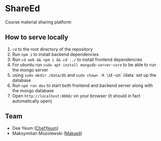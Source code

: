 
# ShareEd
Course material sharing platform 

## How to serve locally
1. `cd` to the root directory of the repository
2. Run `npm i` to install backend dependencies
3. Run `cd web && npm i && cd ../` to install frontend dependencies 
4. For ubuntu run `sudo apt install mongodb-server-core` to be able to run the mongo server
5. using `sudo mkdir /data/db` and `sudo chown -R \`id -un\` /data` set up the database 
6. Run `npm run dev` to start both frontend and backend server along with the mongo database
7. Open `http://localhost:8080/` on your browser (it should in fact automatically open)

## Team
- Dee Yeum ([ChefYeum](https://github.com/chefyeum))
- Maksymilian Mozolewski ([Makspll](https://github.com/makspll))
